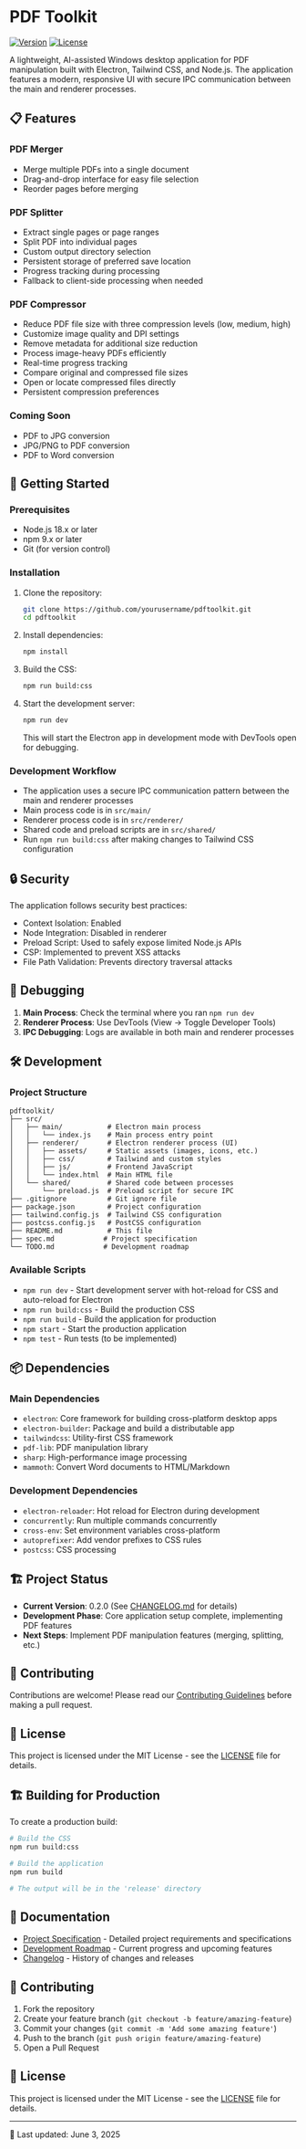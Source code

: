 # PDF Toolkit

[![Version](https://img.shields.io/badge/version-0.2.0-blue.svg)](CHANGELOG.md)
[![License](https://img.shields.io/badge/License-MIT-green.svg)](LICENSE)

A lightweight, AI-assisted Windows desktop application for PDF manipulation built with Electron, Tailwind CSS, and Node.js. The application features a modern, responsive UI with secure IPC communication between the main and renderer processes.

## 📋 Features

### PDF Merger
- Merge multiple PDFs into a single document
- Drag-and-drop interface for easy file selection
- Reorder pages before merging

### PDF Splitter
- Extract single pages or page ranges
- Split PDF into individual pages
- Custom output directory selection
- Persistent storage of preferred save location
- Progress tracking during processing
- Fallback to client-side processing when needed

### PDF Compressor
- Reduce PDF file size with three compression levels (low, medium, high)
- Customize image quality and DPI settings
- Remove metadata for additional size reduction
- Process image-heavy PDFs efficiently
- Real-time progress tracking
- Compare original and compressed file sizes
- Open or locate compressed files directly
- Persistent compression preferences

### Coming Soon
- PDF to JPG conversion
- JPG/PNG to PDF conversion
- PDF to Word conversion

## 🚀 Getting Started

### Prerequisites

- Node.js 18.x or later
- npm 9.x or later
- Git (for version control)

### Installation

1. Clone the repository:
   ```bash
   git clone https://github.com/yourusername/pdftoolkit.git
   cd pdftoolkit
   ```

2. Install dependencies:
   ```bash
   npm install
   ```

3. Build the CSS:
   ```bash
   npm run build:css
   ```

4. Start the development server:
   ```bash
   npm run dev
   ```

   This will start the Electron app in development mode with DevTools open for debugging.

### Development Workflow

- The application uses a secure IPC communication pattern between the main and renderer processes
- Main process code is in `src/main/`
- Renderer process code is in `src/renderer/`
- Shared code and preload scripts are in `src/shared/`
- Run `npm run build:css` after making changes to Tailwind CSS configuration

## 🔒 Security

The application follows security best practices:

- Context Isolation: Enabled
- Node Integration: Disabled in renderer
- Preload Script: Used to safely expose limited Node.js APIs
- CSP: Implemented to prevent XSS attacks
- File Path Validation: Prevents directory traversal attacks

## 🐛 Debugging

1. **Main Process**: Check the terminal where you ran `npm run dev`
2. **Renderer Process**: Use DevTools (View → Toggle Developer Tools)
3. **IPC Debugging**: Logs are available in both main and renderer processes

## 🛠 Development

### Project Structure

```
pdftoolkit/
├── src/
│   ├── main/           # Electron main process
│   │   └── index.js    # Main process entry point
│   ├── renderer/       # Electron renderer process (UI)
│   │   ├── assets/     # Static assets (images, icons, etc.)
│   │   ├── css/        # Tailwind and custom styles
│   │   ├── js/         # Frontend JavaScript
│   │   └── index.html  # Main HTML file
│   └── shared/         # Shared code between processes
│       └── preload.js  # Preload script for secure IPC
├── .gitignore          # Git ignore file
├── package.json        # Project configuration
├── tailwind.config.js  # Tailwind CSS configuration
├── postcss.config.js   # PostCSS configuration
├── README.md           # This file
├── spec.md            # Project specification
└── TODO.md            # Development roadmap
```

### Available Scripts

- `npm run dev` - Start development server with hot-reload for CSS and auto-reload for Electron
- `npm run build:css` - Build the production CSS
- `npm run build` - Build the application for production
- `npm start` - Start the production application
- `npm test` - Run tests (to be implemented)

## 📦 Dependencies

### Main Dependencies

- `electron`: Core framework for building cross-platform desktop apps
- `electron-builder`: Package and build a distributable app
- `tailwindcss`: Utility-first CSS framework
- `pdf-lib`: PDF manipulation library
- `sharp`: High-performance image processing
- `mammoth`: Convert Word documents to HTML/Markdown

### Development Dependencies

- `electron-reloader`: Hot reload for Electron during development
- `concurrently`: Run multiple commands concurrently
- `cross-env`: Set environment variables cross-platform
- `autoprefixer`: Add vendor prefixes to CSS rules
- `postcss`: CSS processing

## 🏗 Project Status

- **Current Version**: 0.2.0 (See [CHANGELOG.md](CHANGELOG.md) for details)
- **Development Phase**: Core application setup complete, implementing PDF features
- **Next Steps**: Implement PDF manipulation features (merging, splitting, etc.)

## 🤝 Contributing

Contributions are welcome! Please read our [Contributing Guidelines](CONTRIBUTING.md) before making a pull request.

## 📄 License

This project is licensed under the MIT License - see the [LICENSE](LICENSE) file for details.

## 🏗 Building for Production

To create a production build:

```bash
# Build the CSS
npm run build:css

# Build the application
npm run build

# The output will be in the 'release' directory
```

## 📝 Documentation

- [Project Specification](spec.md) - Detailed project requirements and specifications
- [Development Roadmap](todo.md) - Current progress and upcoming features
- [Changelog](CHANGELOG.md) - History of changes and releases

## 🤝 Contributing

1. Fork the repository
2. Create your feature branch (`git checkout -b feature/amazing-feature`)
3. Commit your changes (`git commit -m 'Add some amazing feature'`)
4. Push to the branch (`git push origin feature/amazing-feature`)
5. Open a Pull Request

## 📄 License

This project is licensed under the MIT License - see the [LICENSE](LICENSE) file for details.

---

📅 Last updated: June 3, 2025
